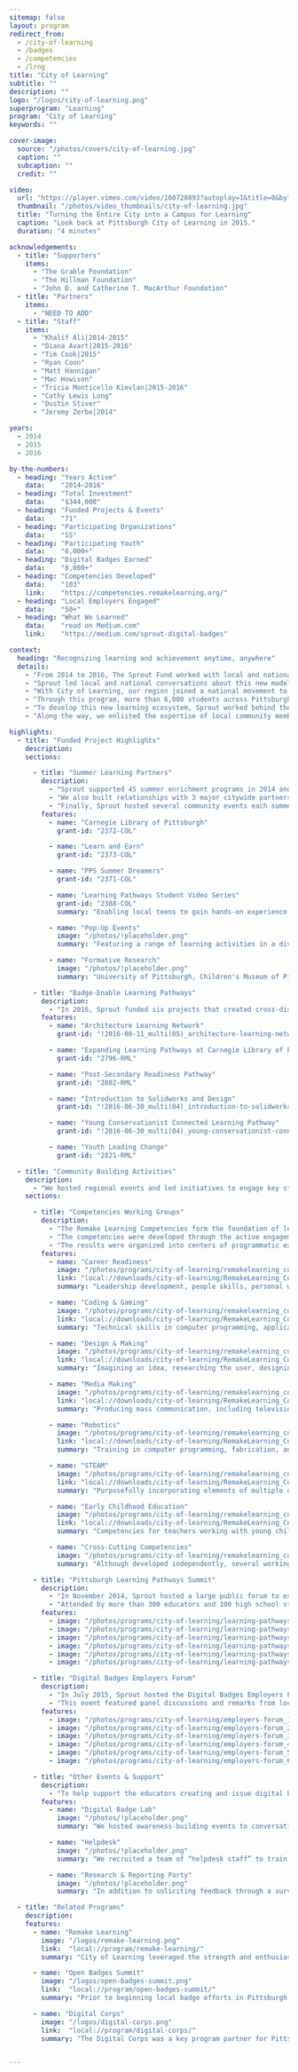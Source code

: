 ```yaml
---
sitemap: false
layout: program
redirect_from:
  - /city-of-learning
  - /badges
  - /competencies
  - /lrng
title: "City of Learning"
subtitle: ""
description: ""
logo: "/logos/city-of-learning.png"
superprogram: "Learning"
program: "City of Learning"
keywords: ""

cover-image:
  source: "/photos/covers/city-of-learning.jpg"
  caption: ""
  subcaption: ""
  credit: ""

video:
  url: "https://player.vimeo.com/video/160728893?autoplay=1&title=0&byline=0&portrait=0"
  thumbnail: "/photos/video_thumbnails/city-of-learning.jpg"
  title: "Turning the Entire City into a Campus for Learning"
  caption: "Look back at Pittsburgh City of Learning in 2015."
  duration: "4 minutes"

acknowledgements:
  - title: "Supporters"
    items:
      - "The Grable Foundation"
      - "The Hillman Foundation"
      - "John D. and Catherine T. MacArthur Foundation"
  - title: "Partners"
    items:
      - "NEED TO ADD"
  - title: "Staff"
    items:
      - "Khalif Ali|2014-2015"
      - "Diana Avart|2015-2016"
      - "Tim Cook|2015"
      - "Ryan Coon"
      - "Matt Hannigan"
      - "Mac Howison"
      - "Tricia Monticello Kievlan|2015-2016"
      - "Cathy Lewis Long"
      - "Dustin Stiver"
      - "Jeremy Zerbe|2014"

years:
  - 2014
  - 2015
  - 2016

by-the-numbers:
  - heading: "Years Active"
    data:    "2014–2016"
  - heading: "Total Investment"
    data:    "$344,000"
  - heading: "Funded Projects & Events"
    data:    "71"
  - heading: "Participating Organizations"
    data:    "55"
  - heading: "Participating Youth"
    data:    "6,000+"
  - heading: "Digital Badges Earned"
    data:    "8,000+"
  - heading: "Competencies Developed"
    data:    "103"
    link:    "https://competencies.remakelearning.org/"
  - heading: "Local Employers Engaged"
    data:    "50+"
  - heading: "What We Learned"
    data:    "read on Medium.com"
    link:    "https://medium.com/sprout-digital-badges"

context:
  heading: "Recognizing learning and achievement anytime, anywhere"
  details:
    - "From 2014 to 2016, The Sprout Fund worked with local and national partners to promote digital badges for learning. Like badges earned in scouting, digital badges recognize learning wherever and whenever it happens: in classrooms, in libraries, in city parks, and more."
    - "Sprout led local and national conversations about this new model’s potential to transform how employers and educators recognize and reward learning. It was closely aligned with our stewardship of the Remake Learning Network and its efforts to make remarkable learning opportunities available to all youth in the greater Pittsburgh region."
    - "With City of Learning, our region joined a national movement to develop digital badges for learning to help young people explore their interests, develop new skills, and connect with real-world opportunities. In 2014 and 2015, Pittsburgh was one of the four vanguard cities piloting this approach, and we were one of 12 Cities of Learning nationwide using the LRNG platform in 2016."
    - "Through this program, more than 6,000 students across Pittsburgh and the surrounding communities of Allegheny County had the opportunity to earn more than 8,000 digital badges through their participation in summer programs in schools, museums, libraries, and learning spaces across the city."
    - "To develop this new learning ecosystem, Sprout worked behind the scenes to coordinate the tools, trainings, and support that educators would need to translate their existing learning programs into the language of digital badges. We built major partnerships with regional institutions, hosted large-scale events to focus community attention on this opportunity, and developed tools and resources used in Pittsburgh and across the country."
    - "Along the way, we enlisted the expertise of local community members, documented our work, and shared what we learned."

highlights:
  - title: "Funded Project Highlights"
    description:
    sections:

      - title: "Summer Learning Partners"
        description:
          - "Sprout supported 45 summer enrichment programs in 2014 and 2015 that provided 6,000 young people the chance to explore their interests, develop new skills, and connect to real-world opportunity. We recruited a cohort of smaller-scale partners who we led through a series of trainings and engagement activities to help them develop badges to reward students who participate in their programs for their achievements."
          - "We also built relationships with 3 major citywide partners: our public school system, our public library system, and the local workforce investment board, which champions our region’s summer youth employment program."
          - "Finally, Sprout hosted several community events each summer to help build awareness of innovative learning activities available to youth and families throughout the city."
        features:
          - name: "Carnegie Library of Pittsburgh"
            grant-id: "2372-COL"

          - name: "Learn and Earn"
            grant-id: "2373-COL"

          - name: "PPS Summer Dreamers"
            grant-id: "2371-COL"

          - name: "Learning Pathways Student Video Series"
            grant-id: "2388-COL"
            summary: "Enabling local teens to gain hands-on experience in production by interviews with local badge innovators and experts on topics such as art/storytelling, engineering, environmental science, gaming, robotics, design and making, and entrepreneurship."

          - name: "Pop-Up Events"
            image: "/photos/!placeholder.png"
            summary: "Featuring a range of learning activities in a diversity of settings throughout the city of Pittsburgh and surrounding communities of Allegheny County, these pop-up events provided free and fun interest-driven learning opportunities to expand participation in Pittsburgh City of Learning."

          - name: "Formative Research"
            image: "/photos/!placeholder.png"
            summary: "University of Pittsburgh, Children's Museum of Pittsburgh, and Carnegie Mellon University collaborated to understand the effectiveness of local badge programs in terms of youth participation and interest development and how practitioners overcame the challenges associated with initiating digital badges."

      - title: "Badge-Enable Learning Pathways"
        description:
          - "In 2016, Sprout funded six projects that created cross-disciplinary, collaborative learning approaches called “learning pathways” during the academic year 2016-2017. These projects empowered students to earn digital badges as they progressed through related learning activities at multiple organizations, enabling students to access new opportunities and organizations to reach new audiences."
        features:
          - name: "Architecture Learning Network"
            grant-id: "!2016-08-11_multi(05)_architecture-learning-network"

          - name: "Expanding Learning Pathways at Carnegie Library of Pittsburgh"
            grant-id: "2796-RML"

          - name: "Post-Secondary Readiness Pathway"
            grant-id: "2802-RML"

          - name: "Introduction to Solidworks and Design"
            grant-id: "!2016-06-30_multi(04)_introduction-to-solidworks-and-design"

          - name: "Young Conservationist Connected Learning Pathway"
            grant-id: "!2016-06-30_multi(04)_young-conservationist-connected-learning-pathway"

          - name: "Youth Leading Change"
            grant-id: "2821-RML"

  - title: "Community Building Activities"
    description:
      - "We hosted regional events and led initiatives to engage key stakeholders in the digital badges ecosystem, helping strengthen the ties between the youth who earn badges, the educators who issues those credentials, and the employers who value the knowledge, skills, and dispositions that those badges represent."
    sections:

      - title: "Competencies Working Groups"
        description:
          - "The Remake Learning Competencies form the foundation of learning pathways that connect students to opportunities offered by schools, afterschool programs, cultural organizations, and online learning resources."
          - "The competencies were developed through the active engagement of more than 100 local subject matter experts, informal and formal educators, youth workers, and program managers. Led by a team of trained facilitators, multiple meetings held in the summer and fall of 2014 harnessed the diverse knowledge and expertise of these community members."
          - "The results were organized into centers of programmatic excellence within the Pittsburgh education ecosystem."
        features:
          - name: "Career Readiness"
            image: "/photos/programs/city-of-learning/remakelearning_competencies_career-readiness.png"
            link: "local://downloads/city-of-learning/RemakeLearning_Competencies_Career-Readiness.pdf"
            summary: "Leadership development, people skills, personal wellness, job preparation, entrepreneurship, finance, technology, and positive habits."

          - name: "Coding & Gaming"
            image: "/photos/programs/city-of-learning/remakelearning_competencies_coding-gaming.png"
            link: "local://downloads/city-of-learning/RemakeLearning_Competencies_Coding-Gaming.pdf"
            summary: "Technical skills in computer programming, application and game development, as well as creative competencies in game design, animation, and storytelling."

          - name: "Design & Making"
            image: "/photos/programs/city-of-learning/remakelearning_competencies_design-making.png"
            link: "local://downloads/city-of-learning/RemakeLearning_Competencies_Design-Making.pdf"
            summary: "Imagining an idea, researching the user, designing a concept, choosing materials, practicing technique, fabricating prototypes, and interpreting the built environment."

          - name: "Media Making"
            image: "/photos/programs/city-of-learning/remakelearning_competencies_media-making.png"
            link: "local://downloads/city-of-learning/RemakeLearning_Competencies_Media-Making.pdf"
            summary: "Producing mass communication, including television, radio, print, digital design, imagery and video, and diverse web-based communications mechanisms."

          - name: "Robotics"
            image: "/photos/programs/city-of-learning/remakelearning_competencies_robotics.png"
            link: "local://downloads/city-of-learning/RemakeLearning_Competencies_Robotics.pdf"
            summary: "Training in computer programming, fabrication, and electronics with design-thinking, iterative problem-solving, and communication."

          - name: "STEAM"
            image: "/photos/programs/city-of-learning/remakelearning_competencies_steam.png"
            link: "local://downloads/city-of-learning/RemakeLearning_Competencies_STEAM.pdf"
            summary: "Purposefully incorporating elements of multiple disciplines—especially in the arts and sciences—to develop learners who can address the complexity of real-world problems."

          - name: "Early Childhood Education"
            image: "/photos/programs/city-of-learning/remakelearning_competencies_early-childhood-education.png"
            link: "local://downloads/city-of-learning/RemakeLearning_Competencies_Early-Childhood-Education.pdf"
            summary: "Competencies for teachers working with young children include the use of technology, activity planning, and pedagogical approaches."

          - name: "Cross-Cutting Competencies"
            image: "/photos/programs/city-of-learning/remakelearning_competencies_cross-cutting.png"
            summary: "Although developed independently, several working groups arrived at the same or similar competencies, many of which connect to 21st century learning and innovation skills."

      - title: "Pittsburgh Learning Pathways Summit"
        description:
          - "In November 2014, Sprout hosted a large public forum to explore the potential for digital badges. The event featured a mixture of remarks from stage, panel discussions, table-based facilitation activities, science fair-style feedback stations, and an enthusiastic emcee."
          - "Attended by more than 300 educators and 100 high school students and supported by a local team of 35 facilitators, the event helped kick off a region-wide effort to reimagine how Pittsburgh might recognize and reward learning."
        features:
          - image: "/photos/programs/city-of-learning/learning-pathways-summit_1.jpg"
          - image: "/photos/programs/city-of-learning/learning-pathways-summit_2.jpg"
          - image: "/photos/programs/city-of-learning/learning-pathways-summit_3.jpg"
          - image: "/photos/programs/city-of-learning/learning-pathways-summit_4.jpg"
          - image: "/photos/programs/city-of-learning/learning-pathways-summit_5.jpg"
          - image: "/photos/programs/city-of-learning/learning-pathways-summit_6.jpg"

      - title: "Digital Badges Employers Forum"
        description:
          - "In July 2015, Sprout hosted the Digital Badges Employers Forum, an event that convened representatives from more than 50 employers, government agencies, and workforce development organizations from across the region to discuss the opportunities and challenges surrounding digital badges."
          - "This event featured panel discussions and remarks from local leaders, including Pittsburgh Mayor Bill Peduto, and participation by representatives from key national partners including the MacArthur Foundation."
        features:
          - image: "/photos/programs/city-of-learning/employers-forum_1.jpg"
          - image: "/photos/programs/city-of-learning/employers-forum_2.jpg"
          - image: "/photos/programs/city-of-learning/employers-forum_3.jpg"
          - image: "/photos/programs/city-of-learning/employers-forum_4.jpg"
          - image: "/photos/programs/city-of-learning/employers-forum_5.jpg"
          - image: "/photos/programs/city-of-learning/employers-forum_6.jpg"

      - title: "Other Events & Support"
        description:
          - "To help support the educators creating and issue digital badges, Sprout also offered hosted periodic “reporting parties” we we invited participating educators and organizations to look back on what worked and what didn’t."
        features:
          - name: "Digital Badge Lab"
            image: "/photos/!placeholder.png"
            summary: "We hosted awareness-building events to conversations among badge-curious educators and provoke them to think about incorporating digital badges into their own work."

          - name: "Helpdesk"
            image: "/photos/!placeholder.png"
            summary: "We recruited a team of “helpdesk staff” to train and offer tech support to educators from participating organizations as they developed digital badges and navigated the online badge-issuing platform."

          - name: "Research & Reporting Party"
            image: "/photos/!placeholder.png"
            summary: "In addition to soliciting feedback through a survey for educators, Sprout hosted an the end-of-summer reporting party in order to capture stories from participants and celebrate partners’ work. Additionally, Sprout supported university researchers who documented and evaluated our work."

  - title: "Related Programs"
    description:
    features:
      - name: "Remake Learning"
        image: "/logos/remake-learning.png"
        link:  "local://program/remake-learning/"
        summary: "City of Learning leveraged the strength and enthusiastic participation of Pittsburgh's established network of educators and innovators developing new approaches for teaching and learning."

      - name: "Open Badges Summit"
        image: "/logos/open-badges-summit.png"
        link:  "local://program/open-badges-summit/"
        summary: "Prior to beginning local badge efforts in Pittsburgh, Sprout hosted a national convening in Silicon Valley to set the course for the next evolution of Open Badges."

      - name: "Digital Corps"
        image: "/logos/digital-corps.png"
        link:  "local://program/digital-corps/"
        summary: "The Digital Corps was a key program partner for Pittsburgh City of Learning and issued digital badges for skills like webmaking and dispositions like collaboration."


---
```

